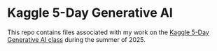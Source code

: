 # Kaggle 5-Day Generative AI

This repo contains files associated with my work on the [Kaggle 5-Day Generative AI class](https://www.kaggle.com/learn-guide/5-day-genai) during the summer of 2025.